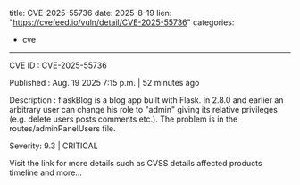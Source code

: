  
title: CVE-2025-55736
date: 2025-8-19
lien: "https://cvefeed.io/vuln/detail/CVE-2025-55736"
categories:
  - cve
---

CVE ID : CVE-2025-55736

Published :  Aug. 19
2025
7:15 p.m. | 52 minutes ago

Description : flaskBlog is a blog app built with Flask. In 2.8.0 and earlier
an arbitrary user can change his role to "admin"
giving its relative privileges (e.g. delete users
posts
comments etc.). The problem is in the routes/adminPanelUsers file.

Severity: 9.3 | CRITICAL

Visit the link for more details
such as CVSS details
affected products
timeline
and more...
